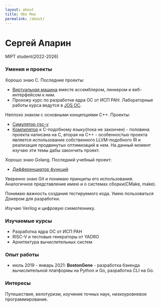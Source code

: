```yaml
---
layout: about
title: Обо Мне
permalink: /about/
---
```


# Сергей Апарин
MIPT student(2022-2026)


### Умения и проекты

Хорошо знаю C. Последние проекты: 
- [Виртуальная машина](https://github.com/Bigyin1/VM) вместе ассемблером, линкером и веб-интерфейсом к ним. 
- Прохожу курс по разработке ядра ОС от ИСП РАН. Лабораторные работы курса ведутся в [JOS ОС](https://github.com/Bigyin1/jos-labs).

Неплохо знаком с основными концепциями C++. Проекты:
- [Симулятор risc-v](https://github.com/Bigyin1/riscv-sim)
- [Компилятор](https://github.com/Bigyin1/lang) к C-подобному языку(пока не закончен) - половина проекта написана на С, вторая на C++ - особенностью проекта является использование собственного LLVM-подобного IR и реализация продвинутых оптимизаций в нем. На данный момент изучаю эти темы дабы закончить проект.

Хорошо знаю Golang. Последний учебный проект:
- [Дифференциатор функций](https://github.com/Bigyin1/diff)

Уверенно знаю Git и понимаю принципы его использования.
Аналогичное представление имею и о системах сборки(CMake, make). 

Понимаю важность создания тестируемого кода. 
Умею пользоваться Докером для разработки.

Изучаю Verilog и цифровую схемотехнику.


### Изучаемые курсы

- Разработка ядра ОС от ИСП РАН
- RISC-V и тестовые генераторы от YADRO
- Архитектура вычислительных систем


### Опыт работы

- июль 2019 - январь 2021: **BostonGene** - разработка бэкенда вычислительной платформы на Python и Go, разработка CLI на Go.

### Интересы

Путешествия, велотуризм, изучение точных наук, низкоуровневое программирование.






